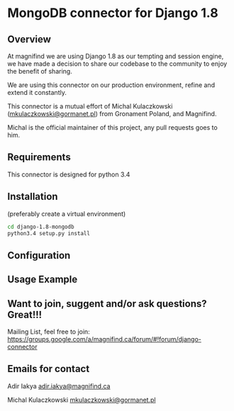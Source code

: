 # MongoDB connector for Django 1.8
## Overview
At magnifind we are using Django 1.8 as our tempting and session engine, we have made a decision to share our codebase to the community to enjoy the benefit of sharing.

We are using this connector on our production environment, refine and extend it constantly.

This connector is a mutual effort of Michal Kulaczkowski (<mkulaczkowski@gormanet.pl>) from Gronament Poland, and Magnifind.

Michal is the official maintainer of this project, any pull requests goes to him.

## Requirements
This connector is designed for python 3.4

## Installation
(preferably create a virtual environment)
```sh
cd django-1.8-mongodb
python3.4 setup.py install
```

## Configuration

## Usage Example

## Want to join, suggent and/or ask questions? Great!!!

Mailing List, feel free to join: https://groups.google.com/a/magnifind.ca/forum/#!forum/django-connector 

## Emails for contact
Adir Iakya <adir.iakya@magnifind.ca>

Michal Kulaczkowski <mkulaczkowski@gormanet.pl>

